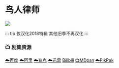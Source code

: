 # 鸟人律师
![](/image/鸟人律师.webp)

::: tip
仅汉化2018特辑 其他旧季不再汉化
:::

### 📺 剧集资源 <Badge type="warning" text="漫迪MDsub" />

[☁️百度](https://pan.baidu.com/s/1YmEOtB9iJcjjeBBXskKblA?pwd=k648)  [☁️阿里](https://www.aliyundrive.com/s/PdXcKKXZf65)  [☁️夸克](https://pan.quark.cn/s/b3d6ec77876d)  [☁️迅雷](https://pan.xunlei.com/s/VNnhQRd4_lZK1r2qLZH11InFA1?pwd=rszb#)  [Bilibili](https://www.bilibili.com/video/av39989906/)  [📺MDpan](https://pan.mdsub.top/%E9%B8%9F%E4%BA%BA%E5%BE%8B%E5%B8%88/)  [☁️PikPak](https://mypikpak.com/s/VNmW_L7hbvU9Qf5govBN_ieNo1)